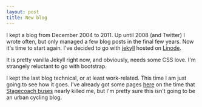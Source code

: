 ```yaml
---
layout: post
title: New blog
---
```


I kept a blog from December 2004 to 2011. Up until 2008 (and Twitter) I wrote often, but only managed a few blog posts in the final few years. Now it's time to start again. I've decided to go with [jekyll](http://jekyllrb.com) hosted on [Linode](https://www.linode.com).  

It is pretty vanilla Jekyll right now, and obviously, needs some CSS love. I'm strangely reluctant to go with bootstrap.

I kept the last blog technical, or at least work-related. This time I am just going to see how it goes. I've already got some pages [here](/pages/stagecoach-mitchell) on the time that [Stagecoach buses](http://www.stagecoachbus.com) nearly killed me, but I'm pretty sure this isn't going to be an urban cycling blog.
